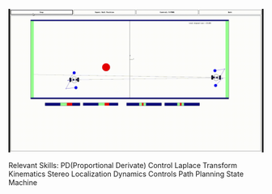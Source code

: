 ![](demo/Roger001.gif)

Relevant Skills:
PD(Proportional Derivate) Control
Laplace Transform
Kinematics
Stereo Localization
Dynamics
Controls
Path Planning
State Machine


